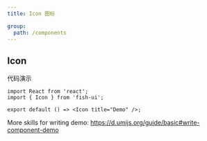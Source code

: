 ```yaml
---
title: Icon 图标

group:
  path: /components
---
```


## Icon

代码演示

```tsx
import React from 'react';
import { Icon } from 'fish-ui';

export default () => <Icon title="Demo" />;
```

More skills for writing demo: https://d.umijs.org/guide/basic#write-component-demo
